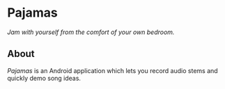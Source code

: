# Pajamas

*Jam with yourself from the comfort of your own bedroom.*

## About

_Pajamas_ is an Android application which lets you record audio stems and quickly demo song ideas.